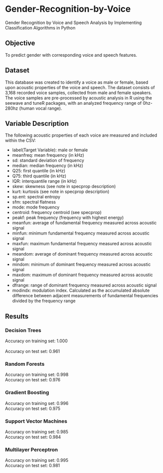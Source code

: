 # Gender-Recognition-by-Voice
Gender Recognition by Voice and Speech Analysis by Implementing Classification Algorithms in Python

## Objective
To predict gender with corresponding voice and speech features.

## Dataset
This database was created to identify a voice as male or female, based upon acoustic properties of the voice and speech. The dataset consists of 3,168 recorded voice samples, collected from male and female speakers. The voice samples are pre-processed by acoustic analysis in R using the seewave and tuneR packages, with an analyzed frequency range of 0hz-280hz (human vocal range).

## Variable Description
The following acoustic properties of each voice are measured and included within the CSV:
* label(Target Variable): male or female
* meanfreq: mean frequency (in kHz)
* sd: standard deviation of frequency
* median: median frequency (in kHz)
* Q25: first quantile (in kHz)
* Q75: third quantile (in kHz)
* IQR: interquantile range (in kHz)
* skew: skewness (see note in specprop description)
* kurt: kurtosis (see note in specprop description)
* sp.ent: spectral entropy
* sfm: spectral flatness
* mode: mode frequency
* centroid: frequency centroid (see specprop)
* peakf: peak frequency (frequency with highest energy)
* meanfun: average of fundamental frequency measured across acoustic signal
* minfun: minimum fundamental frequency measured across acoustic signal
* maxfun: maximum fundamental frequency measured across acoustic signal
* meandom: average of dominant frequency measured across acoustic signal
* mindom: minimum of dominant frequency measured across acoustic signal
* maxdom: maximum of dominant frequency measured across acoustic signal
* dfrange: range of dominant frequency measured across acoustic signal
* modindx: modulation index. Calculated as the accumulated absolute difference between adjacent measurements of fundamental frequencies divided by the frequency range

## Results

### Decision Trees
Accuracy on training set: 1.000																																																			
<br/>Accuracy on test set: 0.961

### Random Forests
Accuracy on training set: 0.998
<br/>Accuracy on test set: 0.976

### Gradient Boosting
Accuracy on training set: 0.996
<br/>Accuracy on test set: 0.975

### Support Vector Machines
Accuracy on training set: 0.985
<br/>Accuracy on test set: 0.984

### Multilayer Perceptron
Accuracy on training set: 0.995
<br/>Accuracy on test set: 0.981

